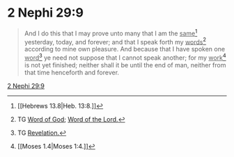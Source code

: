 # 2 Nephi 29:9

> And I do this that I may prove unto many that I am the <u>same</u>[^a] yesterday, today, and forever; and that I speak forth my <u>words</u>[^b] according to mine own pleasure. And because that I have spoken one <u>word</u>[^c] ye need not suppose that I cannot speak another; for my <u>work</u>[^d] is not yet finished; neither shall it be until the end of man, neither from that time henceforth and forever.

[2 Nephi 29:9](https://www.churchofjesuschrist.org/study/scriptures/bofm/2-ne/29?lang=eng&id=p9#p9)


[^a]: [[Hebrews 13.8|Heb. 13:8.]]
[^b]: TG [Word of God](https://www.churchofjesuschrist.org/study/scriptures/tg/word-of-god?lang=eng); [Word of the Lord.](https://www.churchofjesuschrist.org/study/scriptures/tg/word-of-the-lord?lang=eng)
[^c]: TG [Revelation.](https://www.churchofjesuschrist.org/study/scriptures/tg/revelation?lang=eng)
[^d]: [[Moses 1.4|Moses 1:4.]]
